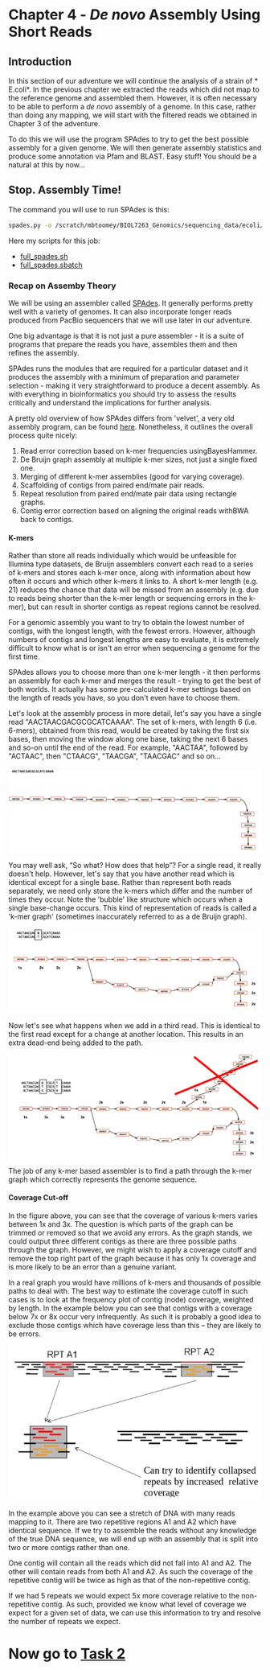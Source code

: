 # Chapter 4 ​-  *De novo* Assembly Using Short Reads

## Introduction
In this section of our adventure we will continue the analysis of a strain of ​* E.coli*. In the previous chapter we extracted the reads which did not map to the reference genome and assembled them. However, it is often necessary to be able to perform a *de novo* assembly of a genome. In this case, rather than doing any mapping, we will start with the filtered reads we obtained in Chapter 3 of the adventure.

To do this we will use the program SPAdes to try to get the best possible assembly for a given genome. We will then generate assembly statistics and produce some annotation via Pfam and BLAST. Easy stuff! You should be a natural at this by now...

## Stop. Assembly Time!

The command you will use to run SPAdes is this: 

```bash
spades.py -o /scratch/mbtoomey/BIOL7263_Genomics/sequencing_data/ecoli/assembly -1 /scratch/mbtoomey/BIOL7263_Genomics/sequencing_data/ecoli/trimmed_reads_val_1.fq.gz -2 /scratch/mbtoomey/BIOL7263_Genomics/sequencing_data/ecoli/trimmed_reads_val_2.fq.gz
```

Here my scripts for this job:
* [full_spades.sh](https://github.com/mbtoomey/genomics_adventure/blob/release/scripts/full_spades.sh)
* [full_spades.sbatch](https://github.com/mbtoomey/genomics_adventure/blob/release/scripts/full_spades.sbatch)

### Recap on Assemby Theory
We will be using an assembler called [SPAdes](https://www.ncbi.nlm.nih.gov/pmc/articles/PMC3342519/). It generally performs pretty well with a variety of genomes. It can also incorporate longer reads produced from PacBio sequencers that we will use later in our adventure.

One big advantage is that it is not just a pure assembler - it is a suite of programs that prepare the reads you have, assembles them and then refines the assembly.

SPAdes runs the modules that are required for a particular dataset and it produces the assembly with a minimum of preparation and parameter selection - making it very straightforward to produce a decent assembly. As with everything in bioinformatics you should try to assess the results critically and understand the implications for further analysis.

A pretty old overview of how SPAdes differs from 'velvet', a very old assembly program, can be found [here](http://thegenomefactory.blogspot.co.uk/2013/08/how-spades-differs-from-velvet.html). Nonetheless, it outlines the overall process quite nicely:

1. Read error correction based on k-mer frequencies using ​BayesHammer.
2. De Bruijn graph assembly at ​multiple ​k-mer sizes, not just a single fixed one.
3. Merging of different k-mer assemblies (good for varying coverage).
4. Scaffolding of contigs from paired end/mate pair reads.
5. Repeat resolution from paired end/mate pair data using rectangle graphs.
6. Contig error correction based on aligning the original reads with ​BWA​ back to contigs.

#### K-mers
Rather than store all reads individually which would be unfeasible for Illumina type datasets, de Bruijn assemblers convert each read to a series of k-mers and stores each k-mer once, along with information about how often it occurs and which other k-mers it links to. A short k-mer length (e.g. 21) reduces the chance that data will be missed from an assembly (e.g. due to reads being shorter than the k-mer length or sequencing errors in the k-mer), but can result in shorter contigs as repeat regions cannot be resolved.

For a genomic assembly you want to try to obtain the lowest number of contigs, with the longest length, with the fewest errors. However, although numbers of contigs and longest lengths are easy to evaluate, it is extremely difficult to know what is or isn't an error when sequencing a genome for the first time.

SPAdes allows you to choose more than one k-mer length - it then performs an assembly for each k-mer and merges the result - trying to get the best of both worlds. It actually has some pre-calculated k-mer settings based on the length of reads you have, so you don't even have to choose them.

Let's look at the assembly process in more detail, let's say you have a single read "AACTAACGACGCGCATCAAAA". The set of k-mers, with length 6 (i.e. 6-mers), obtained from this read, would be created by taking the first six bases, then moving the window along one base, taking the next 6 bases and so-on until the end of the read. For example, "AACTAA", followed by "ACTAAC", then "CTAACG", "TAACGA", "TAACGAC" and so on...

![kmers](https://github.com/mbtoomey/genomics_adventure/blob/release/images/chapter_4_task_1_image_1.png)

You may well ask, “So what? How does that help”? For a single read, it really doesn't help. However, let's say that you have another read which is identical except for a single base. Rather than represent both reads separately, we need only store the k-mers which differ and the number of times they occur. Note the 'bubble' like structure which occurs when a single base-change occurs. This kind of representation of reads is called a 'k-mer graph' (sometimes inaccurately referred to as a de Bruijn graph).

![kmers](https://github.com/mbtoomey/genomics_adventure/blob/release/images/chapter_4_task_1_image_2.png)

Now let's see what happens when we add in a third read. This is identical to the first read except for a change at another location. This results in an extra dead-end being added to the path.

![kmers](https://github.com/mbtoomey/genomics_adventure/blob/release/images/chapter_4_task_1_image_4.png)

The job of any k-mer based assembler is to find a path through the k-mer graph which correctly represents the genome sequence.

#### Coverage Cut-off
In the figure above, you can see that the coverage of various k-mers varies between 1x and 3x. The question is which parts of the graph can be trimmed or removed so that we avoid any errors. As the graph stands, we could output three different contigs as there are three possible paths through the graph. However, we might wish to apply a coverage cutoff and remove the top right part of the graph because it has only 1x coverage and is more likely to be an error than a genuine variant.

In a real graph you would have millions of k-mers and thousands of possible paths to deal with. The best way to estimate the coverage cutoff in such cases is to look at the frequency plot of contig (node) coverage, weighted by length. In the example below you can see that contigs with a coverage below 7x or 8x occur very infrequently. As such it is probably a good idea to exclude those contigs which have coverage less than this – they are likely to be errors.

![kmers](https://github.com/mbtoomey/genomics_adventure/blob/release/images/chapter_4_task_1_image_5.png)

In the example above you can see a stretch of DNA with many reads mapping to it. There are two repetitive regions A1 and A2 which have identical sequence. If we try to assemble the reads without any knowledge of the true DNA sequence, we will end up with an assembly that is split into two or more contigs rather than one.

One contig will contain all the reads which did not fall into A1 and A2. The other will contain reads from both A1 and A2. As such the coverage of the repetitive contig will be twice as high as that of the non-repetitive contig.

If we had 5 repeats we would expect 5x more coverage relative to the non-repetitive contig. As such, provided we know what level of coverage we expect for a given set of data, we can use this information to try and resolve the number of repeats we expect.

# Now go to [Task 2](https://github.com/mbtoomey/genomics_adventure/blob/release/chapter_4/task_2.md)
